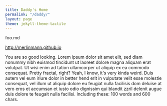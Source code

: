 ```yaml
---
title: Daddy's Home
permalink: "/daddy/"
layout: page
theme: jekyll-theme-tactile
---
```


foo.md

http://merlinmann.github.io

You are so good looking. Lorem ipsum dolor sit amet elit, sed diam nonummy nibh euismod tincidunt ut laoreet dolore magna aliquam erat volutpat. Ut wisi enim ad tation ullamcorper ut aliquip ex ea commodo consequat. Pretty fractal, right? Yeah, I know, it's very kinda weird. Duis autem vel eum iriure dolor in better hend erit in vulputate velit esse molestie consequat, vel illum ut aliquip dolore eu feugiat nulla facilisis dom deluise at vero eros et accumsan et iusto odio dignissim qui blandit zzril delenit augue duis dolore te feugait nulla facilisi. Including these: 100 words and 600 chars.